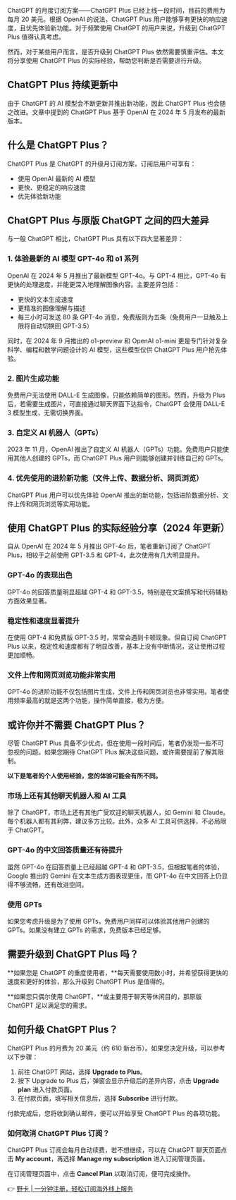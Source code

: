 ChatGPT 的月度订阅方案——ChatGPT Plus 已经上线一段时间，目前的费用为每月 20 美元。根据 OpenAI 的说法，ChatGPT Plus 用户能够享有更快的响应速度，且优先体验新功能。对于频繁使用 ChatGPT 的用户来说，升级到 ChatGPT Plus 值得认真考虑。

然而，对于某些用户而言，是否升级到 ChatGPT Plus 依然需要慎重评估。本文将分享使用 ChatGPT Plus 的实际经验，帮助您判断是否需要进行升级。

## ChatGPT Plus 持续更新中

由于 ChatGPT 的 AI 模型会不断更新并推出新功能，因此 ChatGPT Plus 也会随之改进。文章中提到的 ChatGPT Plus 基于 OpenAI 在 2024 年 5 月发布的最新版本。

## 什么是 ChatGPT Plus？

ChatGPT Plus 是 ChatGPT 的升级月订阅方案，订阅后用户可享有：

- 使用 OpenAI 最新的 AI 模型
- 更快、更稳定的响应速度
- 优先体验新功能

## ChatGPT Plus 与原版 ChatGPT 之间的四大差异

与一般 ChatGPT 相比，ChatGPT Plus 具有以下四大显著差异：

### 1. 体验最新的 AI 模型 GPT-4o 和 o1 系列

OpenAI 在 2024 年 5 月推出了最新模型 GPT-4o。与 GPT-4 相比，GPT-4o 有更快的处理速度，并能更深入地理解图像内容。主要差异包括：

- 更快的文本生成速度
- 更精准的图像理解与描述
- 每三小时可发送 80 条 GPT-4o 消息，免费版则为五条（免费用户一旦触及上限将自动切换回 GPT-3.5）

同时，在 2024 年 9 月推出的 o1-preview 和 OpenAI o1-mini 更是专门针对复杂科学、编程和数学问题设计的 AI 模型，这些模型仅供 ChatGPT Plus 用户抢先体验。

### 2. 图片生成功能

免费用户无法使用 DALL-E 生成图像，只能依赖简单的图形。然而，升级为 Plus 后，若需要生成图片，可直接通过聊天界面下达指令，ChatGPT 会使用 DALL-E 3 模型生成，无需切换界面。

### 3. 自定义 AI 机器人（GPTs）

2023 年 11 月，OpenAI 推出了自定义 AI 机器人（GPTs）功能。免费用户只能使用其他人创建的 GPTs，而 ChatGPT Plus 用户则能够创建并训练自己的 GPTs。

### 4. 优先使用的进阶新功能（文件上传、数据分析、网页浏览）

ChatGPT Plus 用户可以优先体验 OpenAI 推出的新功能，包括进阶数据分析、文件上传和网页浏览等实用功能。

## 使用 ChatGPT Plus 的实际经验分享（2024 年更新）

自从 OpenAI 在 2024 年 5 月推出 GPT-4o 后，笔者重新订阅了 ChatGPT Plus，相较于之前使用 GPT-3.5 和 GPT-4，此次使用有几大明显提升。

### GPT-4o 的表现出色

GPT-4o 的回答质量明显超越 GPT-4 和 GPT-3.5，特别是在文案撰写和代码辅助方面效果显著。

### 稳定性和速度显著提升

在使用 GPT-4 和免费版 GPT-3.5 时，常常会遇到卡顿现象。但自订阅 ChatGPT Plus 以来，稳定性和速度都有了明显改善，基本上没有中断情况，这让使用过程更加顺畅。

### 文件上传和网页浏览功能非常实用

GPT-4o 的进阶功能不仅包括图片生成，文件上传和网页浏览也非常实用。笔者使用频率最高的就是这两个功能，操作简单直接，极为方便。

## 或许你并不需要 ChatGPT Plus？

尽管 ChatGPT Plus 具备不少优点，但在使用一段时间后，笔者仍发现一些不可忽视的问题。如果您期待 ChatGPT Plus 解决这些问题，或许需要提前了解其限制。

**以下是笔者的个人使用经验，您的体验可能会有所不同。**

### 市场上还有其他聊天机器人和 AI 工具

除了 ChatGPT，市场上还有其他广受欢迎的聊天机器人，如 Gemini 和 Claude。每个机器人都有其利弊，建议多方比较。此外，众多 AI 工具可供选择，不必局限于 ChatGPT。

### GPT-4o 的中文回答质量还有待提升

虽然 GPT-4o 在回答质量上已经超越 GPT-4 和 GPT-3.5，但根据笔者的体验，Google 推出的 Gemini 在文本生成方面表现更佳，而 GPT-4o 在中文回答上仍显得不够流畅，还有改进空间。

### 使用 GPTs

如果您考虑升级是为了使用 GPTs，免费用户同样可以体验其他用户创建的 GPTs。如果没有建立 GPTs 的需求，免费版本已经足够。

## 需要升级到 ChatGPT Plus 吗？

**如果您是 ChatGPT 的重度使用者，**每天需要使用数小时，并希望获得更快的速度和更好的体验，那么升级到 ChatGPT Plus 是值得的。

**如果您只偶尔使用 ChatGPT，**或主要用于聊天等休闲目的，那原版 ChatGPT 足以满足您的需求。

## 如何升级 ChatGPT Plus？

ChatGPT Plus 的月费为 20 美元（约 610 新台币）。如果您决定升级，可以参考以下步骤：

1. 前往 ChatGPT 网站，选择 **Upgrade to Plus**。
2. 按下 Upgrade to Plus 后，弹窗会显示升级后的差异内容，点击 **Upgrade plan** 进入付款页面。
3. 在付款页面，填写相关信息后，选择 **Subscribe** 进行付款。

付款完成后，您将收到确认邮件，便可以开始享受 ChatGPT Plus 的各项功能。

### 如何取消 ChatGPT Plus 订阅？

ChatGPT Plus 订阅会每月自动续费，若不想继续，可以在 ChatGPT 聊天页面点击 **My account**，再选择 **Manage my subscription** 进入订阅管理页面。

在订阅管理页面中，点击 **Cancel Plan** 以取消订阅，便可完成操作。

👉 [野卡 | 一分钟注册，轻松订阅海外线上服务](https://bit.ly/bewildcard)